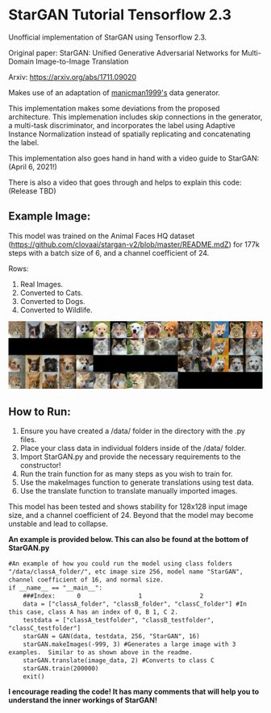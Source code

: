 # StarGAN Tutorial Tensorflow 2.3

Unofficial implementation of StarGAN using Tensorflow 2.3.

Original paper: StarGAN: Unified Generative Adversarial Networks for Multi-Domain Image-to-Image Translation

Arxiv: https://arxiv.org/abs/1711.09020

Makes use of an adaptation of [manicman1999's](https://github.com/manicman1999/) data generator.

This implementation makes some deviations from the proposed architecture.  This implemenation includes skip connections in the generator, a multi-task discriminator, and incorporates the label using Adaptive Instance Normalization instead of spatially replicating and concatenating the label.

This implementation also goes hand in hand with a video guide to StarGAN: (April 6, 2021!)

There is also a video that goes through and helps to explain this code: (Release TBD)


## Example Image:
This model was trained on the Animal Faces HQ dataset (https://github.com/clovaai/stargan-v2/blob/master/README.mdZ) for 177k steps with a batch size of 6, and a channel coefficient of 24.

Rows:
1. Real Images.
2. Converted to Cats.
3. Converted to Dogs.
4. Converted to Wildlife.

![Teaser image](./177000.png)

## How to Run:
1. Ensure you have created a /data/ folder in the directory with the .py files.
2. Place your class data in individual folders inside of the /data/ folder.
3. Import StarGAN.py and provide the necessary requirements to the constructor!
4. Run the train function for as many steps as you wish to train for.
5. Use the makeImages function to generate translations using test data.
6. Use the translate function to translate manually imported images.

This model has been tested and shows stability for 128x128 input image size, and a channel coefficient of 24.  Beyond that the model may become unstable and lead to collapse.

**An example is provided below.  This can also be found at the bottom of StarGAN.py**

```
#An example of how you could run the model using class folders "/data/classA_folder/", etc image size 256, model name "StarGAN", channel coefficient of 16, and normal size.
if __name__ == "__main__":
    ###Index:      0                1                2
    data = ["classA_folder", "classB_folder", "classC_folder"] #In this case, class A has an index of 0, B 1, C 2.
    testdata = ["classA_testfolder", "classB_testfolder", "classC_testfolder"]
    starGAN = GAN(data, testdata, 256, "StarGAN", 16)
    starGAN.makeImages(-999, 3) #Generates a large image with 3 examples.  Similar to as shown above in the readme.
    starGAN.translate(image_data, 2) #Converts to class C
    starGAN.train(200000)
    exit()
```

**I encourage reading the code!  It has many comments that will help you to understand the inner workings of StarGAN!**


